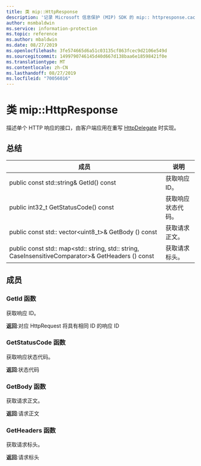 ```yaml
---
title: 类 mip::HttpResponse
description: '记录 Microsoft 信息保护 (MIP) SDK 的 mip:: httpresponse.cache 类。'
author: msmbaldwin
ms.service: information-protection
ms.topic: reference
ms.author: mbaldwin
ms.date: 08/27/2019
ms.openlocfilehash: 3fe574665d6a51c03135cf863fcec9d2106e549d
ms.sourcegitcommit: 1499790746145d40d667d138baa6e18598421f0e
ms.translationtype: MT
ms.contentlocale: zh-CN
ms.lasthandoff: 08/27/2019
ms.locfileid: "70056016"
---
```

# <a name="class-miphttpresponse"></a>类 mip::HttpResponse 
描述单个 HTTP 响应的接口，由客户端应用在重写 [HttpDelegate](class_mip_httpdelegate.md) 时实现。
  
## <a name="summary"></a>总结
 成员                        | 说明                                
--------------------------------|---------------------------------------------
public const std::string& GetId() const  |  获取响应 ID。
public int32_t GetStatusCode() const  |  获取响应状态代码。
public const std:: vector\<uint8_t\>& GetBody () const  |  获取请求正文。
public const std:: map\<std:: string, std:: string, CaseInsensitiveComparator\>& GetHeaders () const  |  获取请求标头。
  
## <a name="members"></a>成员
  
### <a name="getid-function"></a>GetId 函数
获取响应 ID。

  
**返回**:对应 HttpRequest 将具有相同 ID 的响应 ID
  
### <a name="getstatuscode-function"></a>GetStatusCode 函数
获取响应状态代码。

  
**返回**:状态代码
  
### <a name="getbody-function"></a>GetBody 函数
获取请求正文。

  
**返回**:请求正文
  
### <a name="getheaders-function"></a>GetHeaders 函数
获取请求标头。

  
**返回**:请求标头